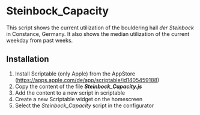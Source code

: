 # Steinbock_Capacity

This script shows the current utilization of the bouldering hall *der Steinbock* in Constance, Germany.
It also shows the median utilization of the current weekday from past weeks.

## Installation
1.  Install Scriptable (only Apple) from the AppStore (https://apps.apple.com/de/app/scriptable/id1405459188)
2. Copy the content of the file ***Steinbock_Capacity.js***
3. Add the content to a new script in scriptable
4. Create a new Scriptable widget on the homescreen
5. Select the *Steinbock_Capacity* script in the configurator
